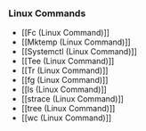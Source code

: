 ### Linux Commands
- [[Fc (Linux Command)]]
- [[Mktemp (Linux Command)]]
- [[Systemctl (Linux Command)]]
- [[Tee (Linux Command)]]
- [[Tr (Linux Command)]]
- [[fg (Linux Command)]]
- [[ls (Linux Command)]]
- [[strace (Linux Command)]]
- [[tree (Linux Command)]]
- [[wc (Linux Command)]]
